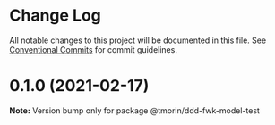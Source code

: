 # Change Log

All notable changes to this project will be documented in this file.
See [Conventional Commits](https://conventionalcommits.org) for commit guidelines.

# 0.1.0 (2021-02-17)

**Note:** Version bump only for package @tmorin/ddd-fwk-model-test
